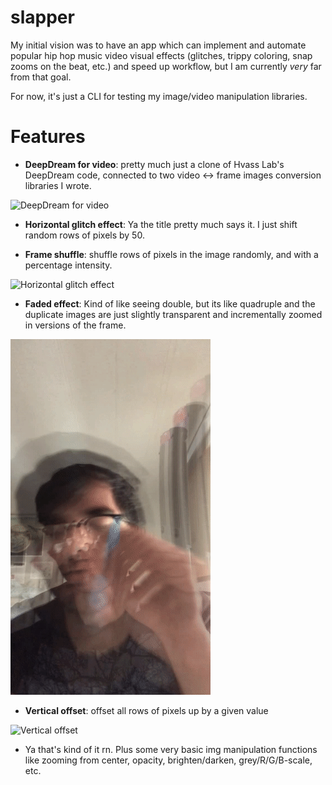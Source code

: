 # slapper
My initial vision was to have an app which can implement and automate popular hip hop music video visual effects (glitches, trippy coloring, snap zooms on the beat, etc.) and speed up workflow, but I am currently <i>very</i> far from that goal.

For now, it's just a CLI for testing my image/video manipulation libraries. 


# Features
- <b>DeepDream for video</b>: pretty much just a clone of Hvass Lab's DeepDream code, connected to two video <-> frame images conversion libraries I wrote.

![DeepDream for video](deepdream.gif)

- <b>Horizontal glitch effect</b>: Ya the title pretty much says it. I just shift random rows of pixels by 50.

- <b>Frame shuffle</b>: shuffle rows of pixels in the image randomly, and with a percentage intensity.

![Horizontal glitch effect](glitched.gif)

- <b>Faded effect</b>: Kind of like seeing double, but its like quadruple and the duplicate images are just slightly transparent and incrementally zoomed in versions of the frame.

![Faded effect](faded.gif)

- <b>Vertical offset</b>: offset all rows of pixels up by a given value

![Vertical offset](vertoffset.gif)

- Ya that's kind of it rn. Plus some very basic img manipulation functions like zooming from center, opacity, brighten/darken, grey/R/G/B-scale, etc.


